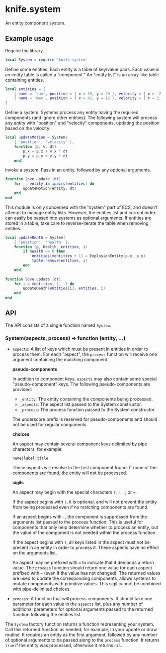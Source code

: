 # knife.system

An entity component system.

## Example usage

Require the library.

```lua
local System = require 'knife.system'
```

Define some entities. Each entity is a table of key/value pairs. Each value in an entity table is called a "component." An "entity list" is an array-like table containing entities.

```lua
local entities = {
    { name = 'sam', position = { x = 10, y = 20 }, velocity = { x = -2, y = 4 } },
    { name = 'max', position = { x = 42, y = 12 }, velocity = { x = 2, y = -4 } },
}
```

Define a system. Systems process any entity having the required components (and ignore other entities). The following system will process any entity with "position" and "velocity" components, updating the position based on the velocity. 

```lua
local updateMotion = System(
    { 'position', 'velocity' },
    function (p, v, dt)
        p.x = p.x + v.x * dt
        p.y = p.y + v.y * dt
    end)
```

Invoke a system. Pass in an entity, followed by any optional arguments.

```lua
function love.update (dt)
    for _, entity in ipairs(entities) do
        updateMotion(entity, dt)
    end
end
```

This module is only concerned with the "system" part of ECS, and doesn't
attempt to manage entity lists. However, the entities list and current index
can easily be passed into systems as optional arguments. If entities are stored
in a table, take care to reverse-iterate the table when removing entities.

```lua
local updateDeath = System(
    { 'position', 'health' },
    function (p, health, entities, i)
        if health <= 0 then
            entities[#entities + 1] = ExplosionEntity(p.x, p.y)
            table.remove(entities, i)
        end
    end)
    
function love.update (dt)
    for i = #entities, 1, -1 do
        updateDeath(entities[i], entities, i)
    end
end
```

## API

The API consists of a single function named `System`.

### System(aspects, process) -> function (entity, ...)

- `aspects`: A list of keys which must be present in entities in order to
  process them. For each "aspect", the `process` function will receive one
  argument containing the matching component.

  **pseudo-components**

  In addition to component keys, `aspects` may also contain some special
  "pseudo-component" keys. The following pseudo-components are provided:

  - `_entity`: The entity containing the components being processed.
  - `_aspects`: The aspect list passed to the System constructor.
  - `_process`: The process function passed to the System constructor.
  
  The underscore prefix is reserved for pseudo-components and should not
  be used for regular components.

  **choices**

  An aspect may contain several component keys delimited by pipe characters,
  for example:

  `name|label|title`

  These aspects will resolve to the first component found. If none of the
  components are found, the entity will not be processed.

  **sigils**

  An aspect may begin with the special characters `?`, `-`, `!`, or `=`.

  If the aspect begins with `?`, it is optional, and will not prevent the
  entity from being processed even if no matching components are found.

  If an aspect begins with `-`, the component is suppressed from the arguments
  list passed to the process function. This is useful for components that only
  help determine whether to process an entity, but the value of the component
  is not needed within the process function.

  If the aspect begins with `!`, all keys listed in the aspect must not be
  present in an entity in order to process it. These aspects have no effect
  on the arguments list.
  
  An aspect may be prefixed with `=` to indicate that it demands a return value.
  The `process` function should return one value for each aspect prefixed with
  `=` (even if the value has not changed). The returned values are used to
  update the corresponding components, allows systems to mutate components
  with primitive values. This sigil cannot be combined with pipe-delimited
  choices.

- `process`: A function that will process components. It should take one
  parameter for each value in the `aspects` list, plus any number of additional
  parameters for optional arguments passed to the returned function following
  the entities list.

The `System` factory function returns a function representing your system.
Call this returned function as needed; for example, in your update or draw
routine. It requires an entity as the first argument, followed by any
number of optional arguments to be passed along to the `process` function.
It returns `true` if the entity was processed, otherwise it returns `nil`.

